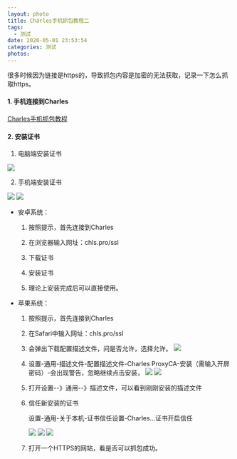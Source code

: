 ```yaml
---
layout: photo
title: Charles手机抓包教程二
tags:
  - 测试
date: 2020-05-01 23:53:54
categories: 测试
photos:
---
```

很多时候因为链接是https的，导致抓包内容是加密的无法获取，记录一下怎么抓取https。
<!--more-->
#### 1. 手机连接到Charles
[Charles手机抓包教程](https://bjlxb.github.io/2020/04/24/Charles%E6%89%8B%E6%9C%BA%E6%8A%93%E5%8C%85%E6%95%99%E7%A8%8B/)

#### 2. 安装证书
1. 电脑端安装证书
<img src="/image/Charles/Charles-6.png">

2. 手机端安装证书
<img src="/image/Charles/Charles-7.png">
<img src="/image/Charles/Charles-8.png">

- 安卓系统：
  1. 按照提示，首先连接到Charles

  2. 在浏览器输入网址：chls.pro/ssl

  3. 下载证书

  4. 安装证书

  5. 理论上安装完成后可以直接使用。

- 苹果系统：

  1. 按照提示，首先连接到Charles

  2. 在Safari中输入网址：chls.pro/ssl

  3. 会弹出下载配置描述文件，问是否允许，选择允许。
      <img src="/image/Charles/Charles-9.jpeg">
      
  4. 设置-通用-描述文件-配置描述文件-Charles ProxyCA-安装（需输入开屏密码）-会出现警告，忽略继续点击安装，
      <img src="/image/Charles/Charles-10.jpeg">
      <img src="/image/Charles/Charles-11.jpeg">

  5. 打开设置--》通用--》描述文件，可以看到刚刚安装的描述文件

  6. 信任新安装的证书

      设置-通用-关于本机-证书信任设置-Charles...证书开启信任

      <img src="/image/Charles/Charles-20.jpeg">

      <img src="/image/Charles/Charles-21.jpeg">

      <img src="/image/Charles/Charles-22.jpeg">

  7. 打开一个HTTPS的网站，看是否可以抓包成功。


